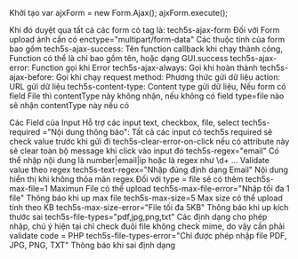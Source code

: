 Khởi tạo
var ajxForm = new Form.Ajax();
ajxForm.execute();

Khi đó duyệt qua tất cả các form có tag là: tech5s-ajax-form
Đối với Form upload ảnh cần có enctype="multipart/form-data"
Các thuộc tính của form bao gồm
tech5s-ajax-success: Tên function callback khi chạy thành công, Function có thể là chỉ bao gồm tên, hoặc dạng GUI.success
tech5s-ajax-error: Function gọi khi Error
tech5s-ajax-always: Gọi khi hoàn thành
tech5s-ajax-before: Gọi khi chạy request
method: Phương thức gửi dữ liệu
action: URL gửi dữ liệu
tech5s-content-type: Content type gửi dữ liệu, Nếu form có field File thì contentType này không nhận, nếu không có field type=file nào sẽ nhận contentType này nếu có

Các Field của Input
Hỗ trợ các input text, checkbox, file, select
tech5s-required ="Nội dung thông báo": Tất cả các input có tech5s required sẽ check value trước khi gửi đi
tech5s-clear-error-on-click nếu có attribute này sẽ clear toàn bộ message khi click vào input đó
tech5s-regex="email" Có thể nhập nội dung là number|email|ip hoặc là regex như \d+ ... Validate value theo regex
tech5s-text-regex="Nhập đúng định dạng Email" Nội dung hiển thị khi không thỏa mãn regex
Đối với type = file sẽ có thêm
tech5s-max-file=1 Maximun File có thể upload
tech5s-max-file-error="Nhập tối đa 1 file" Thông báo khi up max file
tech5s-max-size=5 Max size có thể upload tính theo KB
tech5s-max-size-error="File tối đa 5KB" Thông báo khi up kích thước sai
tech5s-file-types="pdf,jpg,png,txt" Các định dạng cho phép nhập, chú ý hiện tại chỉ check đuôi file không check mime, do vậy cần phải validate code = PHP
tech5s-file-types-error="Chỉ được phép nhập file PDF, JPG, PNG, TXT" Thông báo khi sai định dạng
